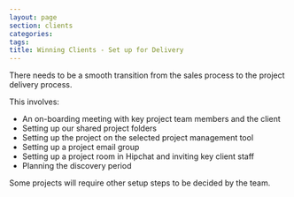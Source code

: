 ```yaml
---
layout: page
section: clients
categories:
tags:
title: Winning Clients - Set up for Delivery
---
```


There needs to be a smooth transition from the sales process to the project delivery process.

This involves:

- An on-boarding meeting with key project team members and the client
- Setting up our shared project folders
- Setting up the project on the selected project management tool
- Setting up a project email group
- Setting up a project room in Hipchat and inviting key client staff
- Planning the discovery period

Some projects will require other setup steps to be decided by the team.